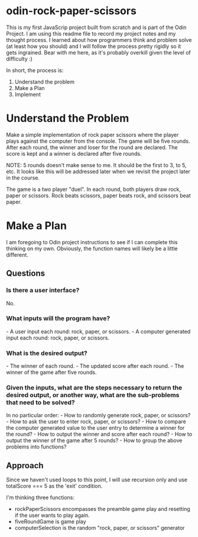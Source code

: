 # odin-rock-paper-scissors

<p>This is my first JavaScrip project built from scratch and is part of the Odin Project. I am using this readme file to record my project notes and my thought process. I learned about how programmers think and problem solve (at least how you should) and I will follow the process pretty rigidly so it gets ingrained. Bear with me here, as it's probably overkill given the level of difficulty :)</p>

<p>In short, the process is:
<ol> 
    <li>Understand the problem</li>
    <li>Make a Plan</li>
    <li>Implement</li>
</ol></p>

<h1>Understand the Problem</h1>
<p>Make a simple implementation of rock paper scissors where the player plays against the computer from the console. The game will be five rounds. After each round, the winner and loser for the round are declared. The score is kept and a winner is declared after five rounds.</p>

<p>NOTE: 5 rounds doesn't make sense to me. It should be the first to 3, to 5, etc. It looks like this will be addressed later when we revisit the project later in the course.</p>

<p>The game is a two player "duel". In each round, both players draw rock, paper or scissors. Rock beats scissors, paper beats rock, and scissors beat paper.</p>

<h1>Make a Plan</h1>
I am foregoing to Odin project instructions to see if I can complete this thinking on my own. Obviously, the function names will likely be a little different.
<h2>Questions</h2>
<h3>Is there a user interface?</h3>
No.
<h3>What inputs will the program have?</h3>
- A user input each round: rock, paper, or scissors.
- A computer generated input each round: rock, paper, or scissors.
<h3>What is the desired output?</h3>
- The winner of each round.
- The updated score after each round.
- The winner of the game after five rounds.
<h3>Given the inputs, what are the steps necessary to return the desired output, or another way, what are the sub-problems that need to be solved?</h3>
In no particular order:
- How to randomly generate rock, paper, or scissors?
- How to ask the user to enter rock, paper, or scissors?
- How to compare the computer generated value to the user entry to determine a winner for the round?
- How to output the winner and score after each round?
- How to output the winner of the game after 5 rounds?
- How to group the above problems into functions?
<h2>Approach</h2>
Since we haven't used loops to this point, I will use recursion only and use totalScore === 5 as the 'exit' condition. 

I'm thinking three functions: 
- rockPaperScissors encompasses the preamble game play and resetting if the user wants to play again. 
- fiveRoundGame is game play
- computerSelection is the random "rock, paper, or scissors" generator





